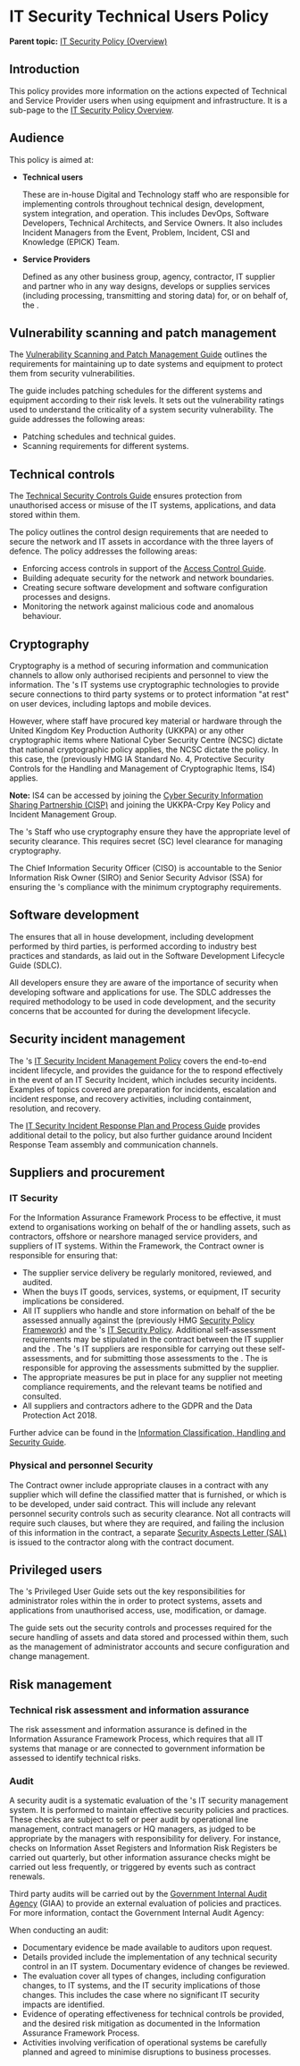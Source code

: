 # IT Security Technical Users Policy

**Parent topic:** [IT Security Policy \(Overview\)](it-security-policy-overview.md)

## Introduction

This policy provides more information on the actions expected of Technical and Service Provider users when using equipment and infrastructure. It is a sub-page to the [IT Security Policy Overview](it-security-policy-overview.md).

## Audience

This policy is aimed at:

<a name="technical-users"></a>

-   **Technical users**

    These are in-house Digital and Technology staff who are responsible for implementing controls throughout technical design, development, system integration, and operation. This includes DevOps, Software Developers, Technical Architects, and Service Owners. It also includes Incident Managers from the Event, Problem, Incident, CSI and Knowledge \(EPICK\) Team.

<a name="service-providers"></a>

-   **Service Providers**

    Defined as any other business group, agency, contractor, IT supplier and partner who in any way designs, develops or supplies services \(including processing, transmitting and storing data\) for, or on behalf of, the .


## Vulnerability scanning and patch management

The [Vulnerability Scanning and Patch Management Guide](vulnerability-scanning-and-patch-management-guide.md) outlines the requirements for maintaining up to date systems and equipment to protect them from security vulnerabilities.

The guide includes patching schedules for the different systems and equipment according to their risk levels. It sets out the vulnerability ratings used to understand the criticality of a system security vulnerability. The guide addresses the following areas:

-   Patching schedules and technical guides.
-   Scanning requirements for different systems.

## Technical controls

The [Technical Security Controls Guide](technical-security-controls-guide.md) ensures protection from unauthorised access or misuse of the IT systems, applications, and data stored within them.

The policy outlines the control design requirements that are needed to secure the network and IT assets in accordance with the three layers of defence. The policy addresses the following areas:

-   Enforcing access controls in support of the [Access Control Guide](access-control-guide.md).
-   Building adequate security for the network and network boundaries.
-   Creating secure software development and software configuration processes and designs.
-   Monitoring the network against malicious code and anomalous behaviour.

## Cryptography

Cryptography is a method of securing information and communication channels to allow only authorised recipients and personnel to view the information. The 's IT systems use cryptographic technologies to provide secure connections to third party systems or to protect information "at rest" on user devices, including laptops and mobile devices.

However, where staff have procured key material or hardware through the United Kingdom Key Production Authority \(UKKPA\) or any other cryptographic items where National Cyber Security Centre \(NCSC\) dictate that national cryptographic policy applies, the NCSC dictate the policy. In this case, the \(previously HMG IA Standard No. 4, Protective Security Controls for the Handling and Management of Cryptographic Items, IS4\) applies.

**Note:** IS4 can be accessed by joining the [Cyber Security Information Sharing Partnership \(CISP\)](https://www.ncsc.gov.uk/section/keep-up-to-date/cisp) and joining the UKKPA-Crpy Key Policy and Incident Management Group.

The 's Staff who use cryptography ensure they have the appropriate level of security clearance. This requires secret \(SC\) level clearance for managing cryptography.

The Chief Information Security Officer \(CISO\) is accountable to the Senior Information Risk Owner \(SIRO\) and Senior Security Advisor \(SSA\) for ensuring the 's compliance with the minimum cryptography requirements.

## Software development

The ensures that all in house development, including development performed by third parties, is performed according to industry best practices and standards, as laid out in the Software Development Lifecycle Guide \(SDLC\).

All developers ensure they are aware of the importance of security when developing software and applications for use. The SDLC addresses the required methodology to be used in code development, and the security concerns that be accounted for during the development lifecycle.

## Security incident management

The 's [IT Security Incident Management Policy](it-security-incident-management-policy.md) covers the end-to-end incident lifecycle, and provides the guidance for the to respond effectively in the event of an IT Security Incident, which includes security incidents. Examples of topics covered are preparation for incidents, escalation and incident response, and recovery activities, including containment, resolution, and recovery.

The [IT Security Incident Response Plan and Process Guide](it-security-incident-response-plan-and-process-guide.md) provides additional detail to the policy, but also further guidance around Incident Response Team assembly and communication channels.

## Suppliers and procurement

### IT Security

For the Information Assurance Framework Process to be effective, it must extend to organisations working on behalf of the or handling assets, such as contractors, offshore or nearshore managed service providers, and suppliers of IT systems. Within the Framework, the Contract owner is responsible for ensuring that:

-   The supplier service delivery be regularly monitored, reviewed, and audited.
-   When the buys IT goods, services, systems, or equipment, IT security implications be considered.
-   All IT suppliers who handle and store information on behalf of the be assessed annually against the \(previously HMG [Security Policy Framework](https://www.gov.uk/government/publications/security-policy-framework)\) and the 's [IT Security Policy](it-security-policy-overview.md). Additional self-assessment requirements may be stipulated in the contract between the IT supplier and the . The 's IT suppliers are responsible for carrying out these self-assessments, and for submitting those assessments to the . The is responsible for approving the assessments submitted by the supplier.
-   The appropriate measures be put in place for any supplier not meeting compliance requirements, and the relevant teams be notified and consulted.
-   All suppliers and contractors adhere to the GDPR and the Data Protection Act 2018.

Further advice can be found in the [Information Classification, Handling and Security Guide](information-classification-handling-and-security-guide.md).

### Physical and personnel Security

The Contract owner include appropriate clauses in a contract with any supplier which will define the classified matter that is furnished, or which is to be developed, under said contract. This will include any relevant personnel security controls such as security clearance. Not all contracts will require such clauses, but where they are required, and failing the inclusion of this information in the contract, a separate [Security Aspects Letter \(SAL\)](security-aspect-letters.md) is issued to the contractor along with the contract document.

## Privileged users

The 's Privileged User Guide sets out the key responsibilities for administrator roles within the in order to protect systems, assets and applications from unauthorised access, use, modification, or damage.

The guide sets out the security controls and processes required for the secure handling of assets and data stored and processed within them, such as the management of administrator accounts and secure configuration and change management.

## Risk management

### Technical risk assessment and information assurance

The risk assessment and information assurance is defined in the Information Assurance Framework Process, which requires that all IT systems that manage or are connected to government information be assessed to identify technical risks.

### Audit

A security audit is a systematic evaluation of the 's IT security management system. It is performed to maintain effective security policies and practices. These checks are subject to self or peer audit by operational line management, contract managers or HQ managers, as judged to be appropriate by the managers with responsibility for delivery. For instance, checks on Information Asset Registers and Information Risk Registers be carried out quarterly, but other information assurance checks might be carried out less frequently, or triggered by events such as contract renewals.

Third party audits will be carried out by the [Government Internal Audit Agency](https://www.gov.uk/government/organisations/government-internal-audit-agency) \(GIAA\) to provide an external evaluation of policies and practices. For more information, contact the Government Internal Audit Agency:

When conducting an audit:

-   Documentary evidence be made available to auditors upon request.
-   Details provided include the implementation of any technical security control in an IT system. Documentary evidence of changes be reviewed.
-   The evaluation cover all types of changes, including configuration changes, to IT systems, and the IT security implications of those changes. This includes the case where no significant IT security impacts are identified.
-   Evidence of operating effectiveness for technical controls be provided, and the desired risk mitigation as documented in the Information Assurance Framework Process.
-   Activities involving verification of operational systems be carefully planned and agreed to minimise disruptions to business processes.


